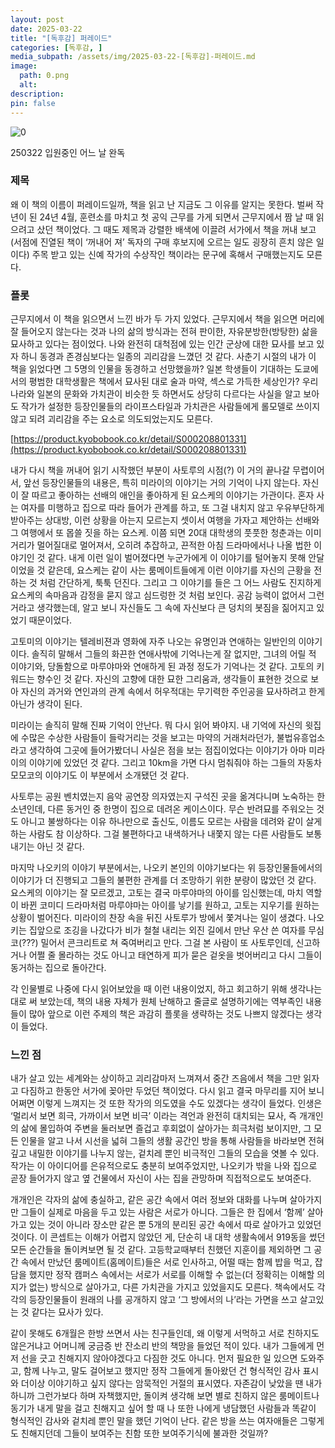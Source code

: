 ```yaml
---
layout: post
date: 2025-03-22
title: "[독후감] 퍼레이드"
categories: [독후감, ]
media_subpath: /assets/img/2025-03-22-[독후감]-퍼레이드.md
image:
  path: 0.png
  alt:  
description:  
pin: false
---
```



![0](/0.png)


250322 입원중인 어느 날 완독


### 제목


왜 이 책의 이름이 퍼레이드일까, 책을 읽고 난 지금도 그 이유를 알지는 못한다. 벌써 작년이 된 24년 4월, 훈련소를 마치고 첫 공익 근무를 가게 되면서 근무지에서 짬 날 때 읽으려고 샀던 책이었다. 그 때도 제목과 강렬한 배색에 이끌려 서가에서 책을 꺼내 보고(서점에 진열된 책이 ‘꺼내어 져’ 독자의 구매 후보지에 오르는 일도 굉장히 흔치 않은 일이다) 주목 받고 있는 신예 작가의 수상작인 책이라는 문구에 혹해서 구매했는지도 모른다. 


### 플롯


근무지에서 이 책을 읽으면서 느낀 바가 두 가지 있었다. 근무지에서 책을 읽으면 머리에 잘 들어오지 않는다는 것과 나의 삶의 방식과는 전혀 판이한, 자유분방한(방탕한) 삶을 묘사하고 있다는 점이었다. 나와 완전히 대척점에 있는 인간 군상에 대한 묘사를 보고 있자 하니 동경과 존경심보다는 일종의 괴리감을 느꼈던 것 같다. 사춘기 시절의 내가 이 책을 읽었다면 그 5명의 인물을 동경하고 선망했을까? 일본 학생들이 기대하는 도쿄에서의 평범한 대학생활은 책에서 묘사된 대로 술과 마약, 섹스로 가득한 세상인가? 우리나라와 일본의 문화와 가치관이 비슷한 듯 하면서도 상당히 다르다는 사실을 알고 보아도 작가가 설정한 등장인물들의 라이프스타일과 가치관은 사람들에게 롤모델로 쓰이지 않고 되려 괴리감을 주는 요소로 의도되었는지도 모른다. 


[https://product.kyobobook.co.kr/detail/S000208801331](https://product.kyobobook.co.kr/detail/S000208801331)


내가 다시 책을 꺼내어 읽기 시작했던 부분이 사토루의 시점(?) 이 거의 끝나갈 무렵이어서, 앞선 등장인물들의 내용은, 특히 미라이의 이야기는 거의 기억이 나지 않는다. 자신이 잘 따르고 좋아하는 선배의 애인을 좋아하게 된 요스케의 이야기는 가관이다. 혼자 사는 여자를 미행하고 집으로 따라 들어가 관계를 하고, 또 그걸 내치지 않고 우유부단하게 받아주는 상대방, 이런 상황을 아는지 모르는지 셋이서 여행을 가자고 제안하는 선배와 그 여행에서 또 몹쓸 짓을 하는 요스케. 이쯤 되면 20대 대학생의 풋풋한 청춘과는 이미 거리가 멀어질대로 멀어져서, 오히려 추잡하고, 끈적한 아침 드라마에서나 나올 법한 이야기인 것 같다. 내게 이런 일이 벌어졌다면 누군가에게 이 이야기를 털어놓지 못해 안달이었을 것 같은데, 요스케는 같이 사는 룸메이트들에게 이런 이야기를 자신의 근황을 전하는 것 처럼 간단하게, 툭툭 던진다. 그리고 그 이야기를 들은 그 어느 사람도 진지하게 요스케의 속마음과 감정을 묻지 않고 심드렁한 것 처럼 보인다. 공감 능력이 없어서 그런거라고 생각했는데, 알고 보니 자신들도 그 속에 자신보다 큰 덩치의 봇짐을 짊어지고 있었기 때문이었다.


고토미의 이야기는 텔레비젼과 영화에 자주 나오는 유명인과 연애하는 일반인의 이야기이다. 솔직히 말해서 그들의 화끈한 연애사밖에 기억나는게 잘 없지만, 그녀의 어릴 적 이야기와, 당돌함으로 마루야마와 연애하게 된 과정 정도가 기억나는 것 같다. 고토의 키워드는 향수인 것 같다. 자신의 고향에 대한 묘한 그리움과, 생각들이 표현한 것으로 보아 자신의 과거와 연인과의 관계 속에서 허우적대는 무기력한 주인공을 묘사하려고 한게 아닌가 생각이 된다. 


미라이는 솔직히 말해 진짜 기억이 안난다. 뭐 다시 읽어 봐야지. 내 기억에 자신의 윗집에 수많은 수상한 사람들이 들락거리는 것을 보고는 마약의 거래처라던가, 불법유흥업소라고 생각하여 그곳에 들어가봤더니 사실은 점을 보는 점집이었다는 이야기가 아마 미라이의 이야기에 있었던 것 같다. 그리고 10km을 가면 다시 멈춰줘야 하는 그들의 자동차 모모코의 이야기도 이 부분에서 소개됐던 것 같다.


사토루는 공원 벤치였는지 음악 공연장 의자였는지 구석진 곳을 옮겨다니며 노숙하는 한 소년인데, 다른 동거인 중 한명이 집으로 데려온 케이스이다. 무슨 반려묘를 주워오는 것도 아니고 불쌍하다는 이유 하나만으로 출신도, 이름도 모르는 사람을 데려와 같이 살게 하는 사람도 참 이상하다. 그걸 불편하다고 내색하거나 내쫓지 않는 다른 사람들도 보통내기는 아닌 것 같다. 


마지막 나오키의 이야기 부분에서는, 나오키 본인의 이야기보다는 위 등장인물들에서의 이야기가 더 진행되고 그들의 불편한 관계를 더 조망하기 위한 분량이 많았던 것 같다. 요스케의 이야기는 잘 모르겠고, 고토는 결국 마루야마의 아이를 임신했는데, 마치 역할이 바뀐 코미디 드라마처럼 마루야마는 아이를 낳기를 원하고, 고토는 지우기를 원하는 상황이 벌어진다. 미라이의 찬장 속을 뒤진 사토루가 방에서 쫓겨나는 일이 생겼다. 나오키는 집앞으로 조깅을 나갔다가 비가 철철 내리는 외진 길에서 만난 우산 쓴 여자를 무심코(???) 밀어서 콘크리트로 쳐 죽여버리고 만다. 그걸 본 사람이 또 사토루인데, 신고하거나 어쩔 줄 몰라하는 것도 아니고 태연하게 피가 묻은 겉옷을 벗어버리고 다시 그들이 동거하는 집으로 돌아간다.


각 인물별로 나중에 다시 읽어보았을 때 이런 내용이었지, 하고 회고하기 위해 생각나는 대로 써 보았는데, 책의 내용 자체가 원체 난해하고 줄글로 설명하기에는 역부족인 내용들이 많아 앞으로 이런 주제의 책은 과감히 플롯을 생략하는 것도 나쁘지 않겠다는 생각이 들었다. 


### 느낀 점


내가 살고 있는 세계와는 상이하고 괴리감마저 느껴져서 중간 즈음에서 책을 그만 읽자고 다짐하고 한동안 서가에 꽂아만 두었던 책이었다. 다시 읽고 결국 마무리를 지어 보니 어쩌면 이렇게 느껴지는 것 또한 작가의 의도였을 수도 있겠다는 생각이 들었다. 인생은 ‘멀리서 보면 희극, 가까이서 보면 비극’ 이라는 격언과 완전히 대치되는 묘사, 즉 개개인의 삶에 몰입하여 주변을 둘러보면 즐겁고 후회없이 살아가는 희극처럼 보이지만, 그 모든 인물을 알고 나서 시선을 넓혀 그들의 생활 공간인 방을 통해 사람들을 바라보면 전혀 깊고 내밀한 이야기를 나누지 않는, 겉치레 뿐인 비극적인 그들의 모습을 엿볼 수 있다. 작가는 이 아이디어를 은유적으로도 충분히 보여주었지만, 나오키가 밖을 나와 집으로 곧장 들어가지 않고 옆 건물에서 자신이 사는 집을 관망하며 직접적으로도 보여준다. 


개개인은 각자의 삶에 충실하고, 같은 공간 속에서 여러 정보와 대화를 나누며 살아가지만 그들이 실제로 마음을 두고 있는 사람은 서로가 아니다. 그들은 한 집에서 ‘함께’ 살아가고 있는 것이 아니라 장소만 같은 뿐 5개의 분리된 공간 속에서 따로 살아가고 있었던 것이다. 이 콘셉트는 이해가 어렵지 않았던 게, 단순히 내 대학 생활속에서 919동을 썼던 모든 순간들을 돌이켜보면 될 것 같다. 고등학교때부터 친했던 지훈이를 제외하면 그 공간 속에서 만났던 룸메이트(홈메이트)들은 서로 인사하고, 어떨 때는 함께 밥을 먹고, 잡담을 했지만 정작 캠퍼스 속에서는 서로가 서로를 이해할 수 없는(더 정확히는 이해할 의지가 없는) 방식으로 살아가고, 다른 가치관을 가지고 있었을지도 모른다. 책속에서도 각각의 등장인물들이 원래의 나를 공개하지 않고 ‘그 방에서의 나’라는 가면을 쓰고 살고있는 것 같다는 묘사가 있다.


같이 못해도 6개월은 한방 쓰면서 사는 친구들인데, 왜 이렇게 서먹하고 서로 친하지도 않은거냐고 어머니께 궁금증 반 잔소리 반의 책망을 들었던 적이 있다. 내가 그들에게 먼저 선을 긋고 친해지지 않아야겠다고 다짐한 것도 아니다. 먼저 필요한 일 있으면 도와주고, 함께 나누고, 말도 걸어보고 했지만 정작 그들에게 돌아왔던 건 형식적인 감사 표시와 더이상 이야기하고 싶지 않다는 암묵적인 거절의 표시였다. 자존감이 낮았을 땐 내가 하니까 그런가보다 하며 자책했지만, 돌이켜 생각해 보면 별로 친하지 않은 룸메이트나 동기가 내게 말을 걸고 친해지고 싶어 할 때 나 또한 나에게 냉담했던 사람들과 똑같이 형식적인 감사와 겉치레 뿐인 말을 했던 기억이 난다. 같은 방을 쓰는 여자애들은 그렇게도 친해지던데 그들이 보여주는 친함 또한 보여주기식에 불과한 것일까? 



<script>
  window.MathJax = {
    tex: {
      macros: {
        R: "\\mathbb{R}",
        N: "\\mathbb{N}",
        Z: "\\mathbb{Z}",
        Q: "\\mathbb{Q}",
        C: "\\mathbb{C}",
        proj: "\\operatorname{proj}",
        rank: "\\operatorname{rank}",
        im: "\\operatorname{im}",
        dom: "\\operatorname{dom}",
        codom: "\\operatorname{codom}",
        argmax: "\\operatorname*{arg\,max}",
        argmin: "\\operatorname*{arg\,min}",
        "\\{": "\\lbrace",
        "\\}": "\\rbrace",
        sub: "\\subset",
        sup: "\\supset",
        sube: "\\subseteq",
        supe: "\\supseteq"
      },
      tags: "ams",
      strict: false, 
      inlineMath: [["$", "$"], ["\\(", "\\)"]],
      displayMath: [["$$", "$$"], ["\\[", "\\]"]]
    },
    options: {
      skipHtmlTags: ["script", "noscript", "style", "textarea", "pre"]
    }
  };
</script>
<script async src="https://cdn.jsdelivr.net/npm/mathjax@3/es5/tex-mml-chtml.js"></script>

